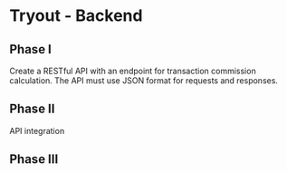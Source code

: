 # Tryout - Backend

## Phase I

Create a RESTful API with an endpoint for transaction commission calculation.
The API must use JSON format for requests and responses.

## Phase II

API integration

## Phase III

